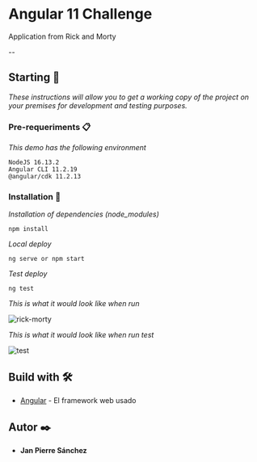 # Angular 11 Challenge

Application from Rick and Morty

--

## Starting 🚀

_These instructions will allow you to get a working copy of the project on your premises for development and testing purposes._

### Pre-requeriments 📋

_This demo has the following environment_

```
NodeJS 16.13.2
Angular CLI 11.2.19
@angular/cdk 11.2.13
```

### Installation 🔧

_Installation of dependencies (node_modules)_

```
npm install
```

_Local deploy_

```
ng serve or npm start
```

_Test deploy_

```
ng test
```

_This is what it would look like when run_

![rick-morty](https://i.ibb.co/q7mP3Wf/rick-morty.png)

_This is what it would look like when run test_

![test](https://i.ibb.co/5npdyvL/coverage.png)

## Build with 🛠️

- [Angular](https://angular.io/) - El framework web usado

## Autor ✒️

- **Jan Pierre Sánchez**
